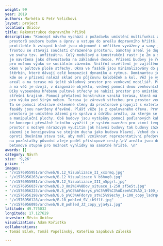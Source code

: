 ```yaml
---
weight: 99
year: 2019
authors: Markéta & Petr Veličkovi
layout: project
location: Uničov
title: Rekonstrukce dopravního hřiště
description: "Koncept návrhu vychází z požadavku umístění multifunkcí a vzájemně oddělených
  prostorů souboru budov a úprav u vstupu do areálu dopravního hřiště. Obě hmoty situované
  protilehle k vstupní bráně jsou objemově i měřítkem vyváženy a samy jsou fasádní
  frontou se stávají součástí ohrazeného prostoru. Samotný areál je doplněn o stupně
  ve svahu tzv. amfiteátru. Celý modulový a konstrukční rastr je 2m a samotná stavba
  je navržena jako dřevostavba na základové desce. Přízemí budovy je řešeno jako prostor
  pro možnou výuku se sociálním zázemím. Vnitřní osvětlení je zajištěno pomocí střešních
  oken v pultové ploše střechy. Okna ve fasádě jsou minimalizovány do podlouhlých
  štěrbin, které dávají celé kompozici dynamiku a rytmus. Dominantou je čtyřboká věž,
  kde se v přízemí nalézá sklad pro půjčovnu koloběžek a kol. Věž je vyhlídkou na
  areál a na terase má ještě skladový prostor pro venkovní mobiliář. Přístup na terasu
  a na věž je dvojí, v diagonále objektu, vedený pomocí dvou venkovních schodišť.
  Díky vyosenému hřebenu pultové střechy se nabízí prostor pro umístění sezení ve
  střešní krajině. Pomocí přetažení konstrukce vzniká terasa, která má dostatek prostoru
  pro výuku pod širým nebem. Terasa je zároveň střechou pro prostor vedle učebny.
  Ta se pomocí otvíravé skleněné stěny dá prostorově propojit s exteriérem. Veškeré
  fasády jsou navrženy dřevěné. Plášť věže je z opalovaného dřeva. Proti objektu výukového
  prostoru je umístěno zázemí pro správu a údržbu areálu, za kterým se nachází odstavné
  a manipulační plochy. Obě budovy jsou vytápěny pomocí podlahových kabelů. Vzhledem
  ke koncepci převážně letního využití je systém navržen pro zimní temperování uzavřených
  prostor s možným nárazovým využitím jak hlavní budovy tak budovy zázemí. Budova
  zázemí je koncipována ve stejném duchu jako budova hlavní. Vchod do areálu je uskočen
  oproti dnešnímu stavu tak, aby mohl vzniknout reprezentativní předprostor navazující
  na pozůstatky původní aleje podél přístupové cesty.\nV areálu jsou do svahu doplněny
  betonové stupně pro možnost vyhlídky na samotné hřiště. \n"
awards: []
category: Návrh
size: '9,26'
price: ''
images:
- "/v1576955951/archweb/B.12_Vizualizace_II_xxxrmq.jpg"
- "/v1576956263/archweb/B.12_Vizualizace_V_b6hoq0.jpg"
- "/v1576955981/archweb/B.12_Vizualizace_III_n5pgrl.jpg"
- "/v1576956037/archweb/B.3_Uni%C4%8Dov_situace_1-250_zf5e5t.jpg"
- "/v1576956223/archweb/B.5_p%C5%AFdorys_p%C5%99%C3%ADzem%C3%AD_1-100_copy_iwlczl.jpg"
- "/v1576956198/archweb/B.6_p%C5%AFdorys_st%C5%99echy_1-100_copy_ladrqd.jpg"
- "/v1576956128/archweb/B.10_pohled_SV_ib9flf.jpg"
- "/v1576956095/archweb/B.8_pohled_JZ_copy_yja4yi.jpg"
latitude: 49.775032
longitude: 17.127629
investor: Město Uničov
visualization: Adam Kořistka
collaborations:
- Tomáš Bílek, Tomáš Popelínský, Kateřina Sapáková Záleská

---
```

